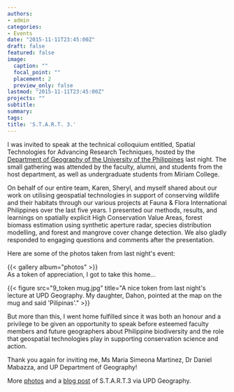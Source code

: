 ```yaml
---
authors:
- admin
categories:
- Events
date: "2015-11-11T23:45:00Z"
draft: false
featured: false
image:
  caption: ""
  focal_point: ""
  placement: 2
  preview_only: false
lastmod: "2015-11-11T23:45:00Z"
projects: ""
subtitle:
summary:
tags:
title: 'S.T.A.R.T. 3.'
---
```

I was invited to speak at the technical colloquium entitled, Spatial Technologies for Advancing Research Techniques, hosted by the [Department of Geography of the University of the Philippines](http://www.geog.upd.edu.ph/) last night. The small gathering was attended by the faculty, alumni, and students from the host department, as well as undergraduate students from Miriam College.

On behalf of our entire team, Karen, Sheryl, and myself shared about our work on utilising geospatial technologies in support of conserving wildlife and their habitats through our various projects at Fauna & Flora International Philippines over the last five years. I presented our methods, results, and learnings on spatially explicit High Conservation Value Areas, forest biomass estimation using synthetic aperture radar, species distribution modelling, and forest and mangrove cover change detection. We also gladly responded to engaging questions and comments after the presentation.

Here are some of the photos taken from last night's event:

{{< gallery album="photos" >}}
</br>
As a token of appreciation, I got to take this home...

{{< figure src="9_token mug.jpg" title="A nice token from last night's lecture at UPD Geography. My daughter, Dahon, pointed at the map on the mug and said 'Pilipinas'." >}}

But more than this, I went home fulfilled since it was both an honour and a privilege to be given an opportunity to speak before esteemed faculty members and future geographers about Philippine biodiversity and the role that geospatial technologies play in supporting conservation science and action.

Thank you again for inviting me, Ms Maria Simeona Martinez, Dr Daniel Mabazza, and UP Department of Geography!

More [photos](https://www.facebook.com/media/set/?vanity=UPDGeography&set=a.1169197949792309) and a [blog post](http://updgeography.blogspot.com/2015/12/start-3-geospatial-technologies-for.html) of S.T.A.R.T.3 via UPD Geography.